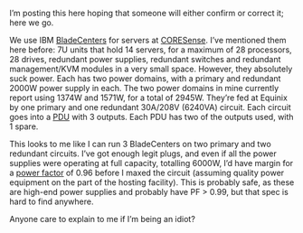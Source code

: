 <!--# set var="title" value="BladeCenter power hurts my head" -->
<!--# set var="date" value="June 28, 2006" -->

<!--# include file="include/top.html" -->

I’m posting this here hoping that someone will either confirm or correct it; here we go.

We use IBM [BladeCenters](http://www.cdw.com/shop/products/default.aspx?EDC=703139) for servers at [CORESense](http://www.coresense.com/). I’ve mentioned them here before: 7U units that hold 14 servers, for a maximum of 28 processors, 28 drives, redundant power supplies, redundant switches and redundant management/KVM modules in a very small space. However, they absolutely suck power. Each has two power domains, with a primary and redundant 2000W power supply in each. The two power domains in mine currently report using 1374W and 1571W, for a total of 2945W. They’re fed at Equinix by one primary and one redundant 30A/208V (6240VA) circuit. Each circuit goes into a [PDU](http://www.cdw.com/shop/products/default.aspx?EDC=506225) with 3 outputs. Each PDU has two of the outputs used, with 1 spare.

This looks to me like I can run 3 BladeCenters on two primary and two redundant circuits. I’ve got enough legit plugs, and even if all the power supplies were operating at full capacity, totalling 6000W, I’d have margin for a [power factor](http://en.wikipedia.org/wiki/Power_factor) of 0.96 before I maxed the circuit (assuming quality power equipment on the part of the hosting facility). This is probably safe, as these are high-end power supplies and probably have PF > 0.99, but that spec is hard to find anywhere.

Anyone care to explain to me if I’m being an idiot?

<!--# include file="include/bottom.html" -->
